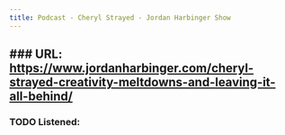 ```yaml
---
title: Podcast - Cheryl Strayed - Jordan Harbinger Show
---
```


## ### **URL**: https://www.jordanharbinger.com/cheryl-strayed-creativity-meltdowns-and-leaving-it-all-behind/
### TODO **Listened**:
